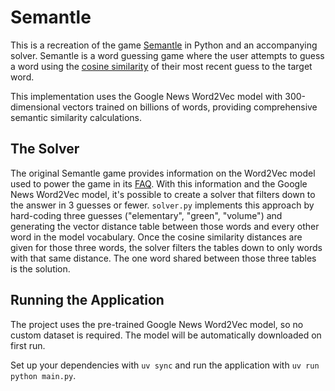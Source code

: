 # Semantle

This is a recreation of the game [Semantle](semantle.com) in Python and an accompanying solver. Semantle is a word guessing game where the user attempts to guess a word using the [cosine similarity](https://en.wikipedia.org/wiki/Cosine_similarity) of their most recent guess to the target word.

This implementation uses the Google News Word2Vec model with 300-dimensional vectors trained on billions of words, providing comprehensive semantic similarity calculations.

## The Solver

The original Semantle game provides information on the Word2Vec model used to power the game in its [FAQ](https://semantle.com/faq). With this information and the Google News Word2Vec model, it's possible to create a solver that filters down to the answer in 3 guesses or fewer. `solver.py` implements this approach by hard-coding three guesses ("elementary", "green", "volume") and generating the vector distance table between those words and every other word in the model vocabulary. Once the cosine similarity distances are given for those three words, the solver filters the tables down to only words with that same distance. The one word shared between those three tables is the solution.

## Running the Application

The project uses the pre-trained Google News Word2Vec model, so no custom dataset is required. The model will be automatically downloaded on first run.

Set up your dependencies with `uv sync` and run the application with `uv run python main.py`.